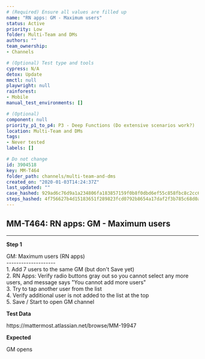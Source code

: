 ```yaml
---
# (Required) Ensure all values are filled up
name: "RN apps: GM - Maximum users"
status: Active
priority: Low
folder: Multi-Team and DMs
authors: ""
team_ownership: 
- Channels

# (Optional) Test type and tools
cypress: N/A
detox: Update
mmctl: null
playwright: null
rainforest: 
- Mobile
manual_test_environments: []

# (Optional)
component: null
priority_p1_to_p4: P3 - Deep Functions (Do extensive scenarios work?)
location: Multi-Team and DMs
tags: 
- Never tested
labels: []

# Do not change
id: 3904518
key: MM-T464
folder_path: channels/multi-team-and-dms
created_on: "2020-01-03T14:24:37Z"
last_updated: ""
case_hashed: 929ad6c76d9a1a234806fa183857159f0b8f0dbd6ef55c858fbc8c2cc6d91b7d0d608161170da0e4391ca1be87aa00d7
steps_hashed: 4f756627b4d15183651f289823fcd0792b8654a17daf2f3b785c68d0abca4df60844f65a62aee43ae085c0251783f065
---
```


## MM-T464: RN apps: GM - Maximum users

---

**Step 1**

GM: Maximum users (RN apps)\
\--------------------\
1\. Add 7 users to the same GM (but don't Save yet)\
2\. RN Apps: Verify radio buttons gray out so you cannot select any more users, and message says "You cannot add more users"\
3\. Try to tap another user from the list\
4\. Verify additional user is not added to the list at the top\
5\. Save / Start to open GM channel

**Test Data**

https\://mattermost.atlassian.net/browse/MM-19947

**Expected**

GM opens
